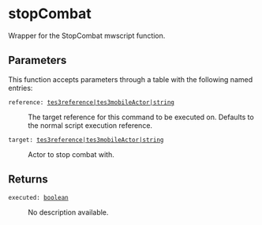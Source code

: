 # stopCombat

Wrapper for the StopCombat mwscript function.

## Parameters

This function accepts parameters through a table with the following named entries:

<dl class="describe">
<dt><code class="descname">reference: <a href="https://mwse.readthedocs.io/en/latest/lua/type/tes3reference|tes3mobileActor|string.html">tes3reference|tes3mobileActor|string</a></code></dt>
<dd>

The target reference for this command to be executed on. Defaults to the normal script execution reference.

</dd>
<dt><code class="descname">target: <a href="https://mwse.readthedocs.io/en/latest/lua/type/tes3reference|tes3mobileActor|string.html">tes3reference|tes3mobileActor|string</a></code></dt>
<dd>

Actor to stop combat with.

</dd>
</dl>

## Returns

<dl class="describe">
<dt><code class="descname">executed: <a href="https://mwse.readthedocs.io/en/latest/lua/type/boolean.html">boolean</a></code></dt>
<dd>

No description available.

</dd>
</dl>
